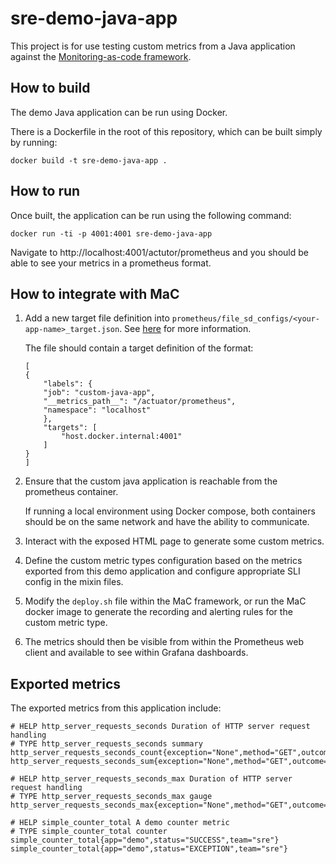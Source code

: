 # sre-demo-java-app

This project is for use testing custom metrics from a Java application against the [Monitoring-as-code framework](https://github.com/ho-cto/sre-monitoring-as-code).

## How to build

The demo Java application can be run using Docker.

There is a Dockerfile in the root of this repository, which can be built simply by running:

```
docker build -t sre-demo-java-app .
```

## How to run

Once built, the application can be run using the following command:

```
docker run -ti -p 4001:4001 sre-demo-java-app
```

Navigate to http://localhost:4001/actutor/prometheus and you should be able to see your metrics in a prometheus format.

## How to integrate with MaC

1. Add a new target file definition into `prometheus/file_sd_configs/<your-app-name>_target.json`. See [here](https://github.com/HO-CTO/sre-monitoring-as-code/tree/main/local#before-running-the-monitoring-local-environment) for more information.

    The file should contain a target definition of the format: 

    ```
    [
    {
        "labels": {
        "job": "custom-java-app",
        "__metrics_path__": "/actuator/prometheus",
        "namespace": "localhost"
        },
        "targets": [
            "host.docker.internal:4001"
        ]
    }
    ]
    ```

1. Ensure that the custom java application is reachable from the prometheus container.

    If running a local environment using Docker compose, both containers should be on the same network and have the ability to communicate.

1. Interact with the exposed HTML page to generate some custom metrics.

1. Define the custom metric types configuration based on the metrics exported from this demo application and configure appropriate SLI config in the mixin files.

1. Modify the `deploy.sh` file within the MaC framework, or run the MaC docker image to generate the recording and alerting rules for the custom metric type.

1. The metrics should then be visible from within the Prometheus web client and available to see within Grafana dashboards.

## Exported metrics

The exported metrics from this application include:

```
# HELP http_server_requests_seconds Duration of HTTP server request handling
# TYPE http_server_requests_seconds summary
http_server_requests_seconds_count{exception="None",method="GET",outcome="SUCCESS",status="200",uri="/"}
http_server_requests_seconds_sum{exception="None",method="GET",outcome="SUCCESS",status="200",uri="/"}

# HELP http_server_requests_seconds_max Duration of HTTP server request handling
# TYPE http_server_requests_seconds_max gauge
http_server_requests_seconds_max{exception="None",method="GET",outcome="SUCCESS",status="200",uri="/"}

# HELP simple_counter_total A demo counter metric
# TYPE simple_counter_total counter
simple_counter_total{app="demo",status="SUCCESS",team="sre"}
simple_counter_total{app="demo",status="EXCEPTION",team="sre"}
```